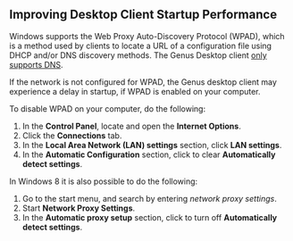 ## Improving Desktop Client Startup Performance

Windows supports the Web Proxy Auto-Discovery Protocol (WPAD), which is a method used by clients to locate a URL of a configuration file using DHCP and/or DNS discovery methods. The Genus Desktop client [only supports DNS](../installation-and-configuration/system-requirements.md).

If the network is not configured for WPAD, the Genus desktop client may experience a delay in startup, if WPAD is enabled on your computer.

To disable WPAD on your computer, do the following:

1.  In the **Control Panel**, locate and open the **Internet Options**.
2.  Click the **Connections** tab.
3.  In the **Local Area Network (LAN) settings** section, click **LAN settings**.
4.  In the **Automatic Configuration** section, click to clear **Automatically detect settings**.

In Windows 8 it is also possible to do the following:

1.  Go to the start menu, and search by entering *network proxy settings*.
2.  Start **Network Proxy Settings**.
3.  In the **Automatic proxy setup** section, click to turn off **Automatically detect settings**.